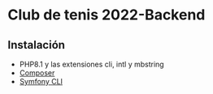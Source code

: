 # Club de tenis 2022-Backend
## Instalación
* PHP8.1 y las extensiones cli, intl y mbstring
* [Composer](https://getcomposer.org/download/)
* [Symfony CLI](https://symfony.com/download)
